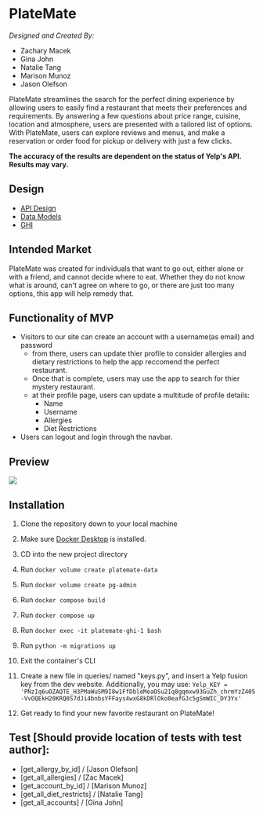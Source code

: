# PlateMate

_Designed and Created By:_

- Zachary Macek
- Gina John
- Natalie Tang
- Marison Munoz
- Jason Olefson

PlateMate streamlines the search for the perfect dining experience by allowing users to easily find a restaurant that meets their preferences and requirements. By answering a few questions about price range, cuisine, location and atmosphere, users are presented with a tailored list of options. With PlateMate, users can explore reviews and menus, and make a reservation or order food for pickup or delivery with just a few clicks.

**The accuracy of the results are dependent on the status of Yelp's API. Results may vary.**

## Design

- [API Design](https://gitlab.com/team-4-hack-n-snack/platemate/-/blob/jason/docs/api-design.md)
- [Data Models](https://gitlab.com/team-4-hack-n-snack/platemate/-/blob/jason/docs/DataModel.MD)
- [GHI](https://gitlab.com/team-4-hack-n-snack/platemate/-/blob/jason/docs/GHI.md)

## Intended Market

PlateMate was created for individuals that want to go out, either alone or with a friend, and cannot decide where to eat. Whether they do not know what is around, can't agree on where to go, or there are just too many options, this app will help remedy that.

## Functionality of MVP

- Visitors to our site can create an account with a username(as email) and password
  - from there, users can update thier profile to consider allergies and dietary restrictions to help the app reccomend the perfect restaurant.
  - Once that is complete, users may use the app to search for thier mystery restaurant.
  - at their profile page, users can update a multitude of profile details:
    - Name
    - Username
    - Allergies
    - Diet Restrictions
- Users can logout and login through the navbar.

## Preview

![](docs/images/PlateMate.gif)

## Installation

1. Clone the repository down to your local machine

2. Make sure [Docker Desktop](https://www.docker.com/) is installed.

3. CD into the new project directory

4. Run `docker volume create platemate-data`

5. Run `docker volume create pg-admin`

6. Run `docker compose build`

7. Run `docker compose up`

8. Run `docker exec -it platemate-ghi-1 bash`

9. Run `python -m migrations up`

10. Exit the container's CLI

11. Create a new file in queries/ named "keys.py", and insert a Yelp fusion key from the dev website. Additionally, you may use:
    `Yelp_KEY = 'PNzIq6uOZAQTE_H3PMaWuSM9I8w1FfDbleMeaOSu2Iq8gqmxw93GuZh_chrmYzZ405-VvOQEkH20KRQ0S7dJi4bnbsYFFays4wxG8kDRlOko0eafGJc5gSmWIC_DY3Yx'`

12. Get ready to find your new favorite restaurant on PlateMate!

## Test [Should provide location of tests with test author]:

- [get_allergy_by_id] / [Jason Olefson]
- [get_all_allergies] / [Zac Macek]
- [get_account_by_id] / [Marison Munoz]
- [get_all_diet_restricts] / [Natalie Tang]
- [get_all_accounts] / [Gina John]
